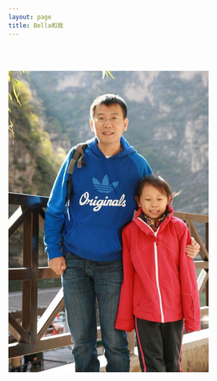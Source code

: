 ```yaml
---
layout: page
title: Bella和我
---
```

<br>
<br>
<br>
<img src="/assets/hxy.jpg" alt="bella-and-me" width="400" height="600">

